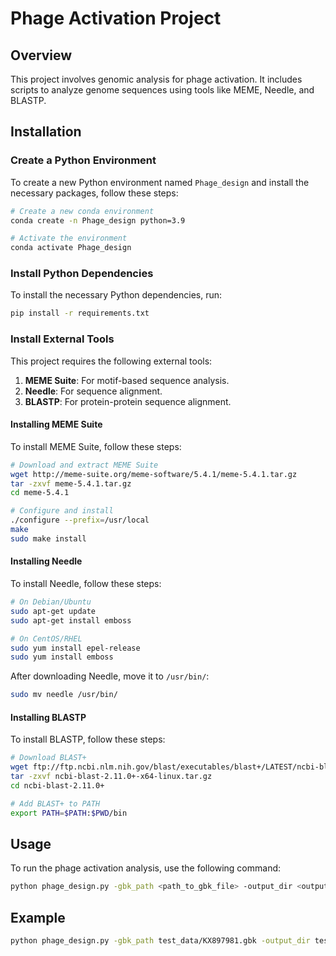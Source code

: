 
# Phage Activation Project

## Overview
This project involves genomic analysis for phage activation. It includes scripts to analyze genome sequences using tools like MEME, Needle, and BLASTP.

## Installation

### Create a Python Environment
To create a new Python environment named `Phage_design` and install the necessary packages, follow these steps:

```sh
# Create a new conda environment
conda create -n Phage_design python=3.9

# Activate the environment
conda activate Phage_design
```

### Install Python Dependencies
To install the necessary Python dependencies, run:

```sh
pip install -r requirements.txt
```

### Install External Tools
This project requires the following external tools:
1. **MEME Suite**: For motif-based sequence analysis.
2. **Needle**: For sequence alignment.
3. **BLASTP**: For protein-protein sequence alignment.

#### Installing MEME Suite
To install MEME Suite, follow these steps:

```sh
# Download and extract MEME Suite
wget http://meme-suite.org/meme-software/5.4.1/meme-5.4.1.tar.gz
tar -zxvf meme-5.4.1.tar.gz
cd meme-5.4.1

# Configure and install
./configure --prefix=/usr/local
make
sudo make install
```

#### Installing Needle
To install Needle, follow these steps:

```sh
# On Debian/Ubuntu
sudo apt-get update
sudo apt-get install emboss

# On CentOS/RHEL
sudo yum install epel-release
sudo yum install emboss
```

After downloading Needle, move it to `/usr/bin/`:

```sh
sudo mv needle /usr/bin/
```

#### Installing BLASTP
To install BLASTP, follow these steps:

```sh
# Download BLAST+
wget ftp://ftp.ncbi.nlm.nih.gov/blast/executables/blast+/LATEST/ncbi-blast-2.11.0+-x64-linux.tar.gz
tar -zxvf ncbi-blast-2.11.0+-x64-linux.tar.gz
cd ncbi-blast-2.11.0+

# Add BLAST+ to PATH
export PATH=$PATH:$PWD/bin
```

## Usage

To run the phage activation analysis, use the following command:

```sh
python phage_design.py -gbk_path <path_to_gbk_file> -output_dir <output_directory>
```
## Example
```sh
python phage_design.py -gbk_path test_data/KX897981.gbk -output_dir test_data/
```
